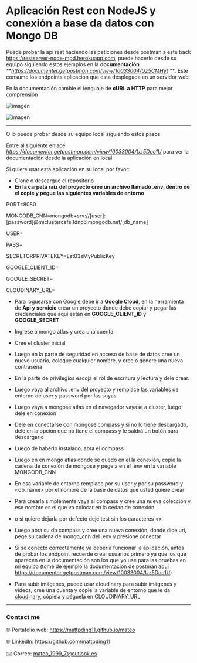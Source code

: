 # Aplicación Rest con NodeJS y conexión a base da datos con Mongo DB

Puede probar la api rest haciendo las peticiones desde postman a este back https://restserver-node-mpd.herokuapp.com, puede hacerlo desde su equipo siguiendo estos ejemplos en la **documentación** _**<https://documenter.getpostman.com/view/10033004/Uz5CMHyt> **_. Este consume los endpoints aplicación que esta desplegada en un servidor web.

En la documentación cambie el lenguaje de **cURL a HTTP** para mejor comprensión 

![imagen](https://res.cloudinary.com/drbotbbjb/image/upload/v1653938308/Screenshot_151_hyuwf2.png)

![imagen](https://res.cloudinary.com/drbotbbjb/image/upload/v1653938308/Screenshot_152_enbw7p.png)

____

O lo puede probar desde su equipo local siguiendo estos pasos

Entre al siguiente enlace _<https://documenter.getpostman.com/view/10033004/Uz5Doc1U>_ para ver la documentación desde la aplicación en local

Si quiere usar esta aplicación en su local por favor:
-	Clone o descargue el repositorio 
- **En la carpeta raíz del proyecto cree un archivo llamado .env, dentro de el copie y pegue las siguientes variables de entorno**

PORT=8080

MONGODB_CNN=mongodb+srv://[user]:[password]@miclustercafe.1dnc6.mongodb.net/[db_name]

USER=
  
PASS=
  
SECRETORPRIVATEKEY=Est03sMyPublicKey
  
GOOGLE_CLIENT_ID=
  
GOOGLE_SECRET=

CLOUDINARY_URL=


- Para loguearse con Google debe ir a **Google Cloud**, en la herramienta de **Api y servicio** crear un proyecto donde debe copiar y pegar las credenciales que aquí están en **GOOGLE_CLIENT_ID** y **GOOGLE_SECRET**
  
-	Ingrese a mongo atlas y crea una cuenta
-	Cree el cluster inicial
-	Luego en la parte de seguridad en acceso de base de datos cree un nuevo usuario, coloque cualquier nombre, y cree o genere una nueva contraseña 
-	En la parte de privilegios escoja el rol de escritura y lectura y dele crear.
-	Luego vaya al archivo .env del proyecto y remplace las variables de entorno de user y password por las suyas 
-	Luego vaya a mongose atlas en el navegador vayase a cluster, luego dele en conexión 
-	Dele en conectarse con mongose compass y si no lo tiene descargado, dele en la opción que no tiene el compass y le saldrá un botón para descargarlo
-	Luego de haberlo instalado, abra el compass
-	Luego en en mongo atlas donde se quedo en el la conexión, copie la cadena de conexión de mongose y pegela en el .env en la variable MONGODB_CNN
-	En esa variable de entorno remplace <user> por su user y <password> por su password y <db_name> por el nombre de la base de datos que usted quiere crear
-	Para crearla simplemente vaya al compass y cree una nueva colección y ese nombre es el que va colocar en la cedan de conexión
-	 o si quiere dejarla por defecto deje test sin los caracteres <>
-	Luego abra su db compass y cree una nueva conexión, donde dice uri, pege su cadena de mongo_cnn del .env y presione conectar 
-	Si se conectó correctamente ya debería funcionar la aplicación, antes de probar los endpoint recuerde crear usuarios primero ya que los que aparecen en la documentación son los que yo use para las pruebas en mi equipo (tome de ejemplo la documentación de postman aquí
<https://documenter.getpostman.com/view/10033004/Uz5Doc1U>)
- Para subir imágenes, puede usar cloudinary para subir imágenes y videos, cree una cuenta y copie la variable de entorno que le da [cloudinary](https://cloudinary.com/), cópiela y péguela en CLOUDINARY_URL
  
 ---
  
 ### Contact me
 
🌐 Portafolio web: https://mattpding11.github.io/mateo 
  
🌐 LinkedIn: https://github.com/mattpding11
  
✉️ Correo: mateo_1999_7@outlook.es

